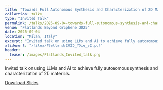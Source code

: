 ```yaml
---
title: "Towards Full Autonomous Synthesis and Characterization of 2D Materials"
collection: talks
type: "Invited Talk"
permalink: /talks/2025-09-04-towards-full-autonomous-synthesis-and-characterization-of-2d-materials
venue: "Flatlands Beyond Graphene 2025"
date: 2025-09-04
location: "Milan, Italy"
excerpt: "Invited talk on using LLMs and AI to achieve fully autonomous synthesis and characterization of 2D materials."
slidesurl: "/files/Flatlands2025_YXie_v2.pdf"
header:
  teaser: /images/Flatlands_Invited_talk.png
---
```


Invited talk on using LLMs and AI to achieve fully autonomous synthesis and characterization of 2D materials.

[Download Slides](/files/Flatlands2025_YXie_v2.pdf)
